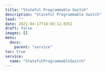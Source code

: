 ```yaml
---
title: "Stateful Programmable Switch"
description: "Stateful Programmable Switch"
lead: ""
date: 2021-04-17T18:50:12.035Z
draft: false
images: []
menu:
  docs:
    parent: "service"
toc: true
service:
  name: "StatefulProgrammableSwitch"
---
```

